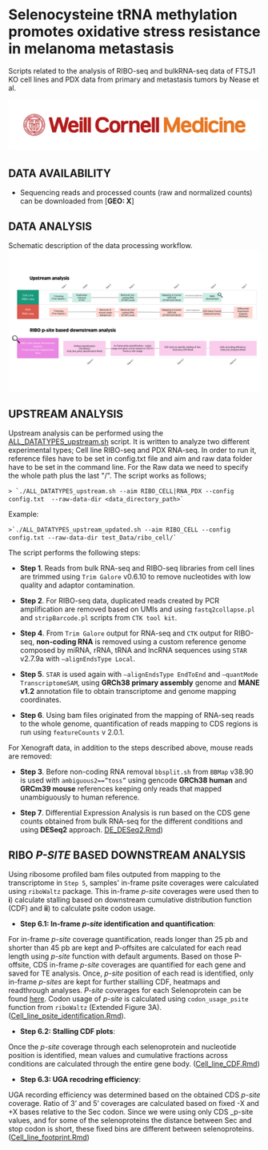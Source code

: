 
# Selenocysteine tRNA methylation promotes oxidative stress resistance in melanoma metastasis
Scripts related to the analysis of RIBO-seq and bulkRNA-seq data of FTSJ1 KO cell lines and PDX data from primary and metastasis tumors by Nease et al.


![](WCM_MB_LOGO_HZSS1L_CLR_RGB_new.png)

## DATA AVAILABILITY

* Sequencing reads and processed counts (raw and normalized counts) can be downloaded from [**GEO: X**]

## DATA ANALYSIS
Schematic description of the data processing workflow. 
![](RIBO-seq_diagram_reduced.png)


## UPSTREAM ANALYSIS
Upstream analysis can be performed using the [ALL_DATATYPES_upstream.sh](https://github.com/abcwcm/piskounova_ribo/blob/main/analysis_scripts/upstream_analysis/ALL_DATATYPES_upstream_updated.sh) script. It is written to analyze two different experimental types; Cell line RIBO-seq and PDX RNA-seq. In order to run it, reference files have to be set in config.txt file and aim and raw data folder have to be set in the command line. For the Raw data we need to specify the whole path plus the last "/". The script works as follows;

    > `./ALL_DATATYPES_upstream.sh --aim RIBO_CELL|RNA_PDX --config config.txt  --raw-data-dir <data_directory_path>`

Example:


    >`./ALL_DATATYPES_upstream_updated.sh --aim RIBO_CELL --config config.txt --raw-data-dir test_Data/ribo_cell/`

The script performs the following steps:

- **Step 1**. Reads from bulk RNA-seq and RIBO-seq libraries from cell lines are trimmed using `Trim Galore` v0.6.10 to remove nucleotides with low quality and adaptor contamination.

- **Step 2**. For RIBO-seq data, duplicated reads created by PCR amplification are removed based on UMIs and using `fastq2collapse.pl` and `stripBarcode.pl` scripts from `CTK tool kit`.

- **Step 4**. From `Trim Galore` output for RNA-seq and `CTK` output for RIBO-seq, **non-coding RNA** is removed using a custom reference genome composed by miRNA, rRNA, tRNA and lncRNA sequences using `STAR` v2.7.9a with `–alignEndsType Local`.

- **Step 5**. `STAR` is used again with `–alignEndsType EndToEnd` and `–quantMode TranscriptomeSAM`, using **GRCh38 primary assembly** genome and **MANE v1.2** annotation file to obtain transcriptome and genome mapping coordinates. 

- **Step 6**. Using bam files originated from the mapping of RNA-seq reads to the whole genome, quantification of reads mapping to CDS regions is run using `featureCounts` v 2.0.1.

For Xenograft data, in addition to the steps described above, mouse reads are removed:

- **Step 3**. Before non-coding RNA removal `bbsplit.sh` from `BBMap` v38.90 is used with `ambiguous2==”toss”` using gencode **GRCh38 human** and **GRCm39 mouse** references keeping only reads that mapped unambiguously to human reference. 

- **Step 7**. Differential Expression Analysis is run based on the CDS gene counts obtained from bulk RNA-seq for the different conditions and using **DESeq2** approach. [DE_DESeq2.Rmd](https://github.com/abcwcm/piskounova_ribo/blob/main/analysis_scripts/downstream_analysis/DE_DESeq2.Rmd))





## RIBO *P-SITE* BASED DOWNSTREAM ANALYSIS

Using ribosome profiled bam files outputed from mapping to the transcriptome in `Step 5`, samples' in-frame psite coverages were calculated using `riboWaltz` package. This in-frame *p-site* coverages were used then to **i**) calculate stalling based on downstream cumulative distribution function (CDF) and **ii**) to calculate psite codon usage. 


- **Step 6.1: In-frame *p-site* identification and quantification**:

For in-frame *p-site* coverage quantification, reads longer than 25 pb and shorter than 45 pb are kept and P-offsites are calculated for each read length using *p-site* function with default arguments. Based on those P-offsite, CDS in-frame *p-site* coverages are quantified for each gene and saved for TE analysis. Once, *p-site* position of each read is identified, only in-frame *p-sites* are kept for further stalliing CDF, heatmaps and readthrough analyses. *P-site* coverages for each Selenoprotein can be found [here](https://github.com/abcwcm/piskounova_ribo/tree/main/selenoproteins_psite_counts). Codon usage of *p-site* is calculated using `codon_usage_psite` function from `riboWaltz` (Extended Figure 3A). ([Cell_line_psite_identification.Rmd](https://github.com/abcwcm/piskounova_ribo/blob/main/analysis_scripts/downstream_analysis/Script1_cell_lines_inframe_psite_idenitification.Rmd)).



- **Step 6.2: Stalling CDF plots**:

Once the *p-site* coverage through each selenoprotein and nucleotide position is identified, mean values and cumulative fractions across conditions are calculated through the entire gene body. ([Cell_line_CDF.Rmd](https://github.com/abcwcm/piskounova_ribo/blob/main/analysis_scripts/downstream_analysis/Script2_cell_lines_CDF_plots.Rmd))


- **Step 6.3: UGA recodring efficiency**:

UGA recording efficiency was determined based on the obtained CDS *p-site* coverage. Ratio of 3’ and 5’ coverages are calculated based on fixed -X and +X bases relative to the Sec codon. Since we were using only CDS _p-site values, and for some of the selenoproteins the distance between Sec and stop codon is short, these fixed bins are different between selenoproteins. 
([Cell_line_footprint.Rmd](https://github.com/abcwcm/piskounova_ribo/blob/main/analysis_scripts/downstream_analysis/Script3_cell_lines_readthrough_footprints.Rmd))